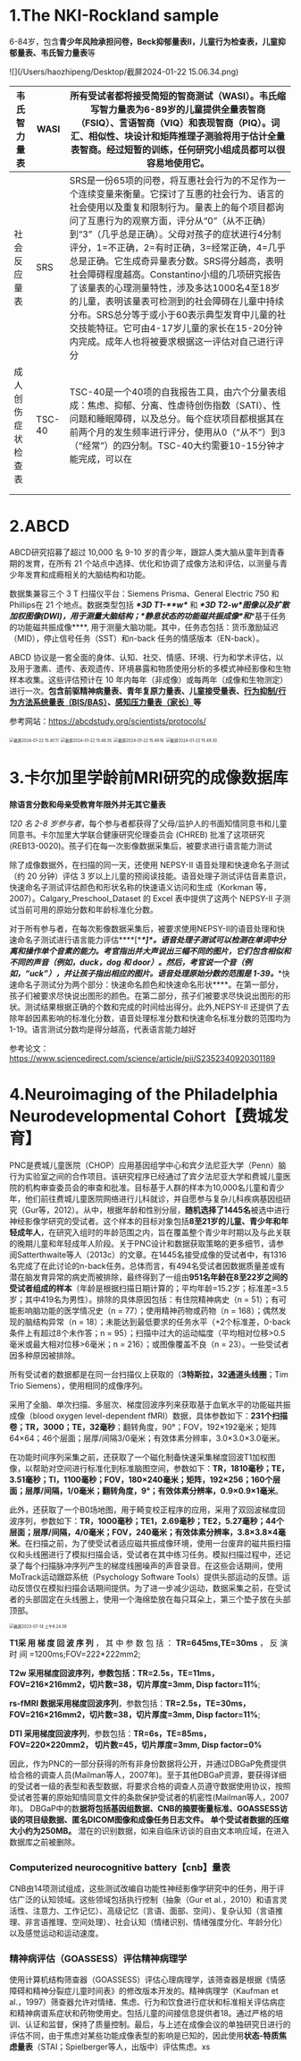 # 1.The NKI-Rockland sample

6-84岁，包含**青少年风险承担问卷，Beck抑郁量表II，儿童行为检查表，儿童抑郁量表、韦氏智力量表**等

![](/Users/haozhipeng/Desktop/截屏2024-01-22 15.06.34.png)

| 韦氏智力量表       | WASI   | 所有受试者都将接受简短的智商测试（WASI）。韦氏缩写智力量表为6-89岁的儿童提供全量表智商（FSIQ）、言语智商（VIQ）和表现智商（PIQ）。词汇、相似性、块设计和矩阵推理子测验将用于估计全量表智商。经过短暂的训练，任何研究小组成员都可以很容易地使用它。 |
| ------------------ | ------ | ------------------------------------------------------------ |
| 社会反应量表       | SRS    | SRS是一份65项的问卷，将互惠社会行为的不足作为一个连续变量来衡量。它探讨了互惠的社会行为、语言的社会使用以及重复和限制行为。量表上的每个项目都询问了互惠行为的观察方面，评分从“0”（从不正确）到“3”（几乎总是正确）。父母对孩子的症状进行4分制评分，1=不正确，2=有时正确，3=经常正确，4=几乎总是正确。它生成奇异量表分数。SRS得分越高，表明社会障碍程度越高。Constantino小组的几项研究报告了该量表的心理测量特性，涉及多达1000名4至18岁的儿童，表明该量表可检测到的社会障碍在儿童中持续分布。SRS总分等于或小于60表示典型发育中儿童的社交技能特征。它可由4-17岁儿童的家长在15-20分钟内完成。成年人也将被要求根据这一评估对自己进行评分 |
| 成人创伤症状检查表 | TSC-40 | TSC-40是一个40项的自我报告工具，由六个分量表组成：焦虑、抑郁、分离、性虐待创伤指数（SATI）、性问题和睡眠障碍，以及总分。每个症状项目都根据其在前两个月的发生频率进行评分，使用从0（“从不”）到3（“经常”）的四分制。TSC-40大约需要10-15分钟才能完成，可以在 |
|                    |        |                                                              |
|                    |        |                                                              |



# 2.ABCD 

ABCD研究招募了超过 10,000 名 9-10 岁的青少年，跟踪人类大脑从童年到青春期的发育，在所有 21 个站点中选择、优化和协调了成像方法和评估，以测量与青少年发育和成瘾相关的大脑结构和功能。





数据集兼容三个 3 T 扫描仪平台：Siemens Prisma、General Electric 750 和 Phillips在 21 个地点。数据类型包括 ***\*3D T1-\*******\*w\**** 和 ***\*3D T2-w\****图像以及扩散加权图像(DWI)，用于测量大脑结构；***\*静息状态的功能磁共振成像\*和***\*基于任务的功能磁共振成像\****, 用于测量大脑功能。其中，任务态包括：货币激励延迟（MID），停止信号任务（SST）和n-back 任务的情感版本（EN-back）。



ABCD 协议是一套全面的身体、认知、社交、情感、环境、行为和学术评估，以及用于激素、遗传、表观遗传、环境暴露和物质使用分析的多模式神经影像和生物样本收集。这些评估预计在 10 年内每年（非成像）或每两年（成像和生物测定）进行一次。**包含前驱精神病量表、青年复原力量表、儿童接受量表、[行为抑制/行为方法系统量表（BIS/BAS）](https://wiki.abcdstudy.org/release-notes/non-imaging/mental-health.html#youth-behavioral-inhibition-behavioral-approach-system-scales-bisbas)、[感知压力量表（家长）](https://wiki.abcdstudy.org/release-notes/non-imaging/mental-health.html#perceived-stress-scale-parent)等**

参考网站：https://abcdstudy.org/scientists/protocols/

<img src="/Users/haozhipeng/Library/Application Support/typora-user-images/截屏2024-01-22 15.40.11.png" alt="截屏2024-01-22 15.40.11" style="zoom:50%;" />

<img src="/Users/haozhipeng/Library/Application Support/typora-user-images/截屏2024-01-22 15.48.35.png" alt="截屏2024-01-22 15.48.35" style="zoom:50%;" />



<img src="/Users/haozhipeng/Library/Application Support/typora-user-images/截屏2024-01-22 15.49.16.png" alt="截屏2024-01-22 15.49.16" style="zoom:50%;" />

<img src="/Users/haozhipeng/Library/Application Support/typora-user-images/截屏2024-01-22 15.49.30.png" alt="截屏2024-01-22 15.49.30" style="zoom:50%;" />





# 3.卡尔加里学龄前MRI研究的成像数据库

**除语言分数和母亲受教育年限外并无其它量表**

*120 名 2-8 岁参与者*，每个参与者都获得了父母/监护人的书面知情同意书和儿童同意书。卡尔加里大学联合健康研究伦理委员会 (CHREB) 批准了这项研究 (REB13-0020)。孩子们在每一次影像数据采集后，被要求进行语言能力测试

除了成像数据外，在扫描的同一天，还使用 NEPSY-II 语音处理和快速命名子测试（约 20 分钟）评估 3 岁以上儿童的预阅读技能。语音处理子测试评估音素意识，快速命名子测试评估颜色和形状名称的快速语义访问和生成（Korkman 等，2007）。Calgary_Preschool_Dataset 的 Excel 表中提供了这两个 NEPSY-II 子测试当前可用的原始分数和年龄标准化分数。

对于所有参与者，在每次影像数据采集后，被要求使用NEPSY-II的语音处理和快速命名子测试进行语言能力评估***\*[\*******\*]\****。语音处理子测试可以检测在单词中分离和操作单个音素的能力。考官指出并大声说出三幅不同的图片，它们包含相似和不同的声音（例如，duck，dog 和 door）。然后，考官说一个音（例如，“uck”），并让孩子指出相应的图片。语音处理原始分数的范围是 1-39。***\*快速命名子测试分为两个部分：快速命名颜色和快速命名形状\****。在第一部分，孩子们被要求尽快说出图形的颜色。在第二部分，孩子们被要求尽快说出图形的形状。测试结果根据正确的个数和完成的时间给出得分。此外,NEPSY-II 还提供了去除年龄因素影响的标准化分数，语音处理标准分数和快速命名标准分数的范围均为 1-19。语言测试分数均是得分越高，代表语言能力越好

参考论文：https://www.sciencedirect.com/science/article/pii/S2352340920301189



# 4.Neuroimaging of the Philadelphia Neurodevelopmental Cohort【费城发育】



PNC是费城儿童医院（CHOP）应用基因组学中心和宾夕法尼亚大学（Penn）脑行为实验室之间的合作项目。该研究程序已经通过了宾夕法尼亚大学和费城儿童医院的机构审查委员会的审查和批准。目标基于人群的样本为10,000名儿童和青少年，他们前往费城儿童医院网络进行儿科就诊，并自愿参与复杂儿科疾病基因组研究（Gur等，2012）。从中，根据年龄和性别分层，**随机选择了1445名**被选中进行神经影像学研究的受试者。这个样本的目标对象包括**8至21岁的儿童、青少年和年轻成年人**，在研究入组时的年龄范围之内，旨在覆盖整个青少年时期以及与此关联的晚期儿童和年轻成年人阶段。关于PNC设计和数据获取策略的更多细节，请参阅Satterthwaite等人（2013c）的文章。在1445名接受成像的受试者中，有1316名完成了在此讨论的n-back任务。总体而言，有494名受试者因数据质量差或有潜在脑发育异常的病史而被排除，最终得到了一组由**951名年龄在8至22岁之间的受试者组成的样本**（年龄是根据扫描日期计算的；平均年龄=15.2岁；标准差=3.5岁；其中419名为男性）。排除的具体原因包括：有住院精神病史（n = 51）；有可能影响脑功能的医学情况史（n = 77）；使用精神药物或药物（n = 168）；偶然发现的脑结构异常（n = 18）；未能达到最低要求的任务水平（+2个标准差，0-back条件上有超过8个未作答；n = 95）；扫描中过大的运动幅度（平均相对位移>0.5毫米或最大相对位移>6毫米；n = 216）；或图像覆盖不良（n = 23）。一些受试者因多种原因被排除。



所有受试者的数据都是在同一台扫描仪上获取的（**3特斯拉，32通道头线圈**；Tim Trio Siemens），使用相同的成像序列。

采用了全脑、单次扫描、多层次、梯度回波序列来获取基于血氧水平的功能磁共振成像（blood oxygen level-dependent fMRI）数据，具体参数如下：**231个扫描卷；TR，3000；TE，32毫秒**；翻转角度，90°；FOV，192×192毫米；矩阵64×64；46个层面；层厚/间隔3/0毫米；有效体素分辨率，3.0×3.0×3.0毫米。

在功能时间序列采集之前，还获取了一个磁化制备快速采集梯度回波T1加权图像，以帮助对空间进行标准化到标准脑图空间，参数如下：**TR，1810毫秒；TE，3.51毫秒；TI，1100毫秒；FOV，180×240毫米；矩阵，192×256；160个层面；层厚/间隔，1/0毫米；翻转角度，9°；有效体素分辨率，0.9×0.9×1毫米**。

此外，还获取了一个B0场地图，用于畸变校正程序的应用，采用了双回波梯度回波序列，参数如下：**TR，1000毫秒；TE1，2.69毫秒；TE2，5.27毫秒；44个层面；层厚/间隔，4/0毫米；FOV，240毫米；有效体素分辨率，3.8×3.8×4毫米**。在扫描之前，为了使受试者适应磁共振成像环境，使用一台废弃的磁共振扫描仪和头线圈进行了模拟扫描会话，受试者在其中练习任务。模拟扫描过程中，还记录了每个扫描脉冲序列产生的梯度线圈噪声的声音录音。在这些会话期间，使用MoTrack运动跟踪系统（Psychology Software Tools）提供头部运动的反馈。运动反馈仅在模拟扫描会话期间提供。为了进一步减少运动，数据采集之前，在受试者的头部固定在头线圈上，使用一个海绵垫放在每只耳朵上，第三个垫子放在头部顶部。

<img src="/Users/haozhipeng/Library/Application Support/typora-user-images/截屏2023-07-14 上午8.24.39.png" alt="截屏2023-07-14 上午8.24.39" style="zoom:50%;" />

 **T1采 用 梯 度 回 波 序 列** ， 其 中 参 数 包 括 ： **TR=645ms,TE=30ms** ， 反 演 时 间 =1200ms;FOV=222*222mm2; 

**T2w 采用梯度回波序列，参数包括：TR=2.5s，TE=11ms， FOV=216×216mm2，切片数=38，切片厚度=3mm, Disp factor=11%**;

 **rs-fMRI 数据采用梯度回波序列**，参数包括：**TR=2.5s，TE=30ms，FOV=216×216mm2，切片数=38，切片厚度=3mm, Disp factor=11%**;

**DTI 采用梯度回波序列**，参数包括：**TR=6s，TE=85ms， FOV=220×220mm2， 切片数=45，切片厚度=3mm, Disp factor=0%**







因此，作为PNC的一部分获得的所有非身份数据将公开，并通过DBGaP免费提供给合格的调查人员(Mailman等人，2007年)。至于其他DBGaP资源，要获得详细的受试者一级的表型和表型数据，将要求合格的调查人员遵守数据使用协议，按照受试者签署的原始知情同意文件的条款保护受试者的机密性(Mailman等人，2007年)。
DBGaP中的数**据将包括基因组数据、CNB的摘要衡量标准、GOASSESS访谈的项目级数据、匿名DICOM图像和成像任务日志文件。**
**单个受试者数据的压缩大小约为250MB。**
潜在的识别数据，如来自临床访谈的自由文本响应域，在进入数据库之前被删除。



### **Computerized neurocognitive battery【cnb】量表**

CNB由14项测试组成，这些测试改编自功能性神经影像学研究中的任务，用于评估广泛的认知领域。这些领域包括执行控制（抽象（Gur et al.，2010）和语言灵活性、注意力、工作记忆）、高级记忆（言语、面部、空间）、复杂认知（言语推理、非言语推理、空间处理）、社会认知（情绪识别、情绪强度分化、年龄分化）以及感觉运动和运动速度。



### **精神病评估**（GOASSESS）评估精神病理学

使用计算机结构筛查器（GOASSESS）评估心理病理学，该筛查器是根据《情感障碍和精神分裂症儿童时间表》的修改版本开发的。精神病理学（Kaufman et al.，1997）筛查器允许对情绪、焦虑、行为和饮食进行症状和标准相关评估病症和精神病谱系症状和药物使用史。包括儿童的间接信息提供者18。通过严格的培训、认证和监督，保持了质量控制。最后，与上述在成像会议的单独研究日进行的评估不同，由于焦虑对某些功能成像表型的影响是已知的，因此使用**状态-特质焦虑量表**（STAI；Spielberger等人，出版中）评估焦虑。xs